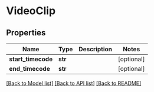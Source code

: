 # VideoClip

## Properties
Name | Type | Description | Notes
------------ | ------------- | ------------- | -------------
**start_timecode** | **str** |  | [optional] 
**end_timecode** | **str** |  | [optional] 

[[Back to Model list]](../README.md#documentation-for-models) [[Back to API list]](../README.md#documentation-for-api-endpoints) [[Back to README]](../README.md)


